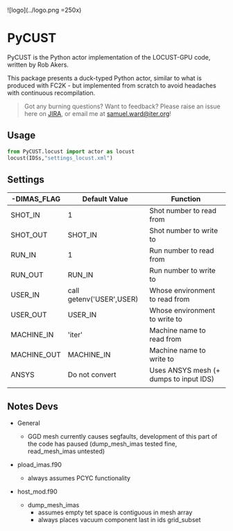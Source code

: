 ![logo](../logo.png =250x)

# PyCUST

PyCUST is the Python actor implementation of the LOCUST-GPU code, written by Rob Akers.

This package presents a duck-typed Python actor, similar to what is produced with FC2K - but implemented from scratch to avoid headaches with continuous recompilation.

> Got any burning questions? Want to feedback? Please raise an issue here on [JIRA](https://jira.iter.org/), or email me at samuel.ward@iter.org!

## Usage

```python
from PyCUST.locust import actor as locust
locust(IDSs,"settings_locust.xml")
```

## Settings


| -DIMAS_FLAG       | Default Value            | Function                                        |
|-------------------|--------------------------|-------------------------------------------------|
| SHOT_IN           | 1                        | Shot number to read from                        |
| SHOT_OUT          | SHOT_IN                  | Shot number to write to                         |
| RUN_IN            | 1                        | Run number to read from                         |
| RUN_OUT           | RUN_IN                   | Run number to write to                          |
| USER_IN           | call getenv('USER',USER) | Whose environment to read from                  |
| USER_OUT          | USER_IN                  | Whose environment to write to                   |
| MACHINE_IN        | 'iter'                   | Machine name to read from                       |
| MACHINE_OUT       | MACHINE_IN               | Machine name to write to                        |
| ANSYS             | Do not convert           | Uses ANSYS mesh (+ dumps to input IDS)          |
|                   |                          |                                                 |

## Notes Devs

* General
    * GGD mesh currently causes segfaults, development of this part of the code has paused (dump_mesh_imas tested fine, read_mesh_imas untested)

* pload_imas.f90
    * always assumes PCYC functionality

* host_mod.f90
    * dump_mesh_imas
        * assumes empty tet space is contiguous in mesh array
        * always places vacuum component last in ids grid_subset